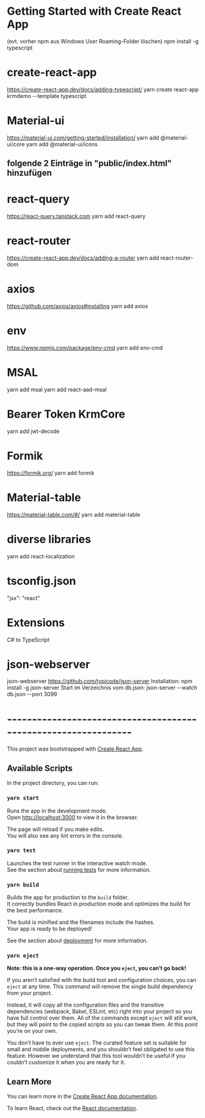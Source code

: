 # Getting Started with Create React App

(evt. vorher npm aus Windows User Roaming-Folder löschen)
npm install -g typescript

# create-react-app

https://create-react-app.dev/docs/adding-typescript/
yarn create react-app krmdemo --template typescript

# Material-ui

https://material-ui.com/getting-started/installation/
yarn add @material-ui/core
yarn add @material-ui/icons

## folgende 2 Einträge in "public/index.html" hinzufügen

<link rel="stylesheet" href="https://fonts.googleapis.com/css?family=Roboto:300,400,500,700&display=swap" />
<link rel="stylesheet" href="https://fonts.googleapis.com/icon?family=Material+Icons" />

# react-query

https://react-query.tanstack.com
yarn add react-query

# react-router

https://create-react-app.dev/docs/adding-a-router
yarn add react-router-dom

# axios

https://github.com/axios/axios#installing
yarn add axios

# env

https://www.npmjs.com/package/env-cmd
yarn add env-cmd

# MSAL

yarn add msal
yarn add react-aad-msal

# Bearer Token KrmCore

yarn add jwt-decode

# Formik

https://formik.org/
yarn add formik

# Material-table

https://material-table.com/#/
yarn add material-table

# diverse libraries

yarn add react-localization

# tsconfig.json

"jsx": "react"

# Extensions

C# to TypeScript

# json-webserver

json-webserver https://github.com/typicode/json-server
Installation: npm install -g json-server
Start im Verzeichnis vom db.json: json-server --watch db.json --port 3099

# ---------------------------------------------------------------

This project was bootstrapped with [Create React App](https://github.com/facebook/create-react-app).

## Available Scripts

In the project directory, you can run:

### `yarn start`

Runs the app in the development mode.\
Open [http://localhost:3000](http://localhost:3000) to view it in the browser.

The page will reload if you make edits.\
You will also see any lint errors in the console.

### `yarn test`

Launches the test runner in the interactive watch mode.\
See the section about [running tests](https://facebook.github.io/create-react-app/docs/running-tests) for more information.

### `yarn build`

Builds the app for production to the `build` folder.\
It correctly bundles React in production mode and optimizes the build for the best performance.

The build is minified and the filenames include the hashes.\
Your app is ready to be deployed!

See the section about [deployment](https://facebook.github.io/create-react-app/docs/deployment) for more information.

### `yarn eject`

**Note: this is a one-way operation. Once you `eject`, you can’t go back!**

If you aren’t satisfied with the build tool and configuration choices, you can `eject` at any time. This command will remove the single build dependency from your project.

Instead, it will copy all the configuration files and the transitive dependencies (webpack, Babel, ESLint, etc) right into your project so you have full control over them. All of the commands except `eject` will still work, but they will point to the copied scripts so you can tweak them. At this point you’re on your own.

You don’t have to ever use `eject`. The curated feature set is suitable for small and middle deployments, and you shouldn’t feel obligated to use this feature. However we understand that this tool wouldn’t be useful if you couldn’t customize it when you are ready for it.

## Learn More

You can learn more in the [Create React App documentation](https://facebook.github.io/create-react-app/docs/getting-started).

To learn React, check out the [React documentation](https://reactjs.org/).
